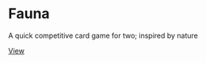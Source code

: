 # Fauna

A quick competitive card game for two; inspired by nature

[View](https://themarkappleby.github.io/fauna)
